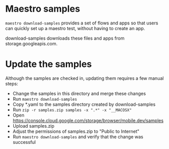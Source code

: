 # Maestro samples

`maestro download-samples` provides a set of flows and apps so that users can quickly set up a maestro test, without having to create an app.

download-samples downloads these files and apps from storage.googleapis.com.

# Update the samples

Although the samples are checked in, updating them requires a few manual steps:

* Change the samples in this directory and merge these changes
* Run `maestro download-samples`
* Copy *.yaml to the samples directory created by download-samples
* Run `zip -r samples.zip samples -x ".*" -x "__MACOSX"`
* Open https://console.cloud.google.com/storage/browser/mobile.dev/samples
* Upload samples.zip
* Adjust the permissions of samples.zip to "Public to Internet"
* Run `maestro download-samples` and verify that the change was successful
